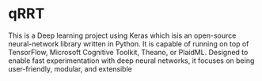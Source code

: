 # qRRT

This is a Deep learning project using Keras which isis an open-source neural-network library written in Python.
It is capable of running on top of TensorFlow, Microsoft Cognitive Toolkit, Theano, or PlaidML.
Designed to enable fast experimentation with deep neural networks, it focuses on being user-friendly, modular, and extensible
